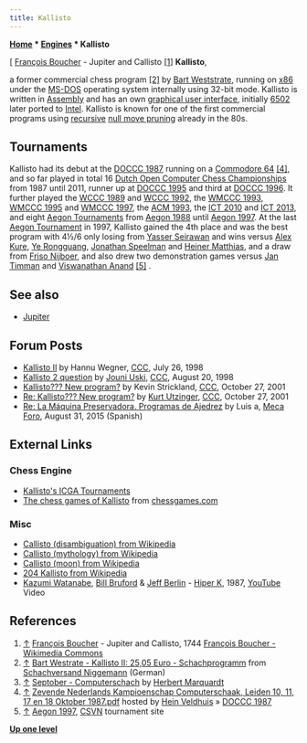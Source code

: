 ```yaml
---
title: Kallisto
---
```

**[Home](Home "Home") \* [Engines](Engines "Engines") \* Kallisto**



[ [François Boucher](Category:Fran%C3%A7ois_Boucher "Category:François Boucher") - Jupiter and Callisto <a id="cite-note-1" href="#cite-ref-1">[1]</a>
**Kallisto**,  

a former commercial chess program <a id="cite-note-2" href="#cite-ref-2">[2]</a> by [Bart Weststrate](Bart_Weststrate "Bart Weststrate"), running on [x86](X86 "X86") under the [MS-DOS](MS-DOS "MS-DOS") operating system internally using 32-bit mode. Kallisto is written in [Assembly](Assembly "Assembly") and has an own [graphical user interface](GUI "GUI"), initially [6502](6502 "6502") later ported to [Intel](Intel "Intel"). Kallisto is known for one of the first commercial programs using [recursive](Recursion "Recursion") [null move pruning](Null_Move_Pruning "Null Move Pruning") already in the 80s. 



## Tournaments


Kallisto had its debut at the [DOCCC 1987](DOCCC_1987 "DOCCC 1987") running on a [Commodore 64](Commodore_64 "Commodore 64") <a id="cite-note-4" href="#cite-ref-4">[4]</a>, and so far played in total 16 [Dutch Open Computer Chess Championships](Dutch_Open_Computer_Chess_Championship "Dutch Open Computer Chess Championship") from 1987 until 2011, runner up at [DOCCC 1995](DOCCC_1995 "DOCCC 1995") and third at [DOCCC 1996](DOCCC_1996 "DOCCC 1996"). It further played the [WCCC 1989](WCCC_1989 "WCCC 1989") and [WCCC 1992](WCCC_1992 "WCCC 1992"), the [WMCCC 1993](WMCCC_1993 "WMCCC 1993"), [WMCCC 1995](WMCCC_1995 "WMCCC 1995") and [WMCCC 1997](WMCCC_1997 "WMCCC 1997"), the [ACM 1993](ACM_1993 "ACM 1993"), the [ICT 2010](ICT_2010 "ICT 2010") and [ICT 2013](ICT_2013 "ICT 2013"), and eight [Aegon Tournaments](Aegon_Tournaments "Aegon Tournaments") from [Aegon 1988](Aegon_1988 "Aegon 1988") until [Aegon 1997](Aegon_1997 "Aegon 1997"). At the last [Aegon Tournament](Aegon_1997 "Aegon 1997") in 1997, Kallisto gained the 4th place and was the best program with 4½/6 only losing from [Yasser Seirawan](https://en.wikipedia.org/wiki/Yasser_Seirawan) and wins versus [Alex Kure](Alex_Kure "Alex Kure"), [Ye Rongguang](https://en.wikipedia.org/wiki/Ye_Rongguang), [Jonathan Speelman](https://en.wikipedia.org/wiki/Jon_Speelman) and [Heiner Matthias](Heiner_Matthias "Heiner Matthias"), and a draw from [Friso Nijboer](https://en.wikipedia.org/wiki/Friso_Nijboer), and also drew two demonstration games versus [Jan Timman](https://en.wikipedia.org/wiki/Jan_Timman) and [Viswanathan Anand](https://en.wikipedia.org/wiki/Viswanathan_Anand) <a id="cite-note-5" href="#cite-ref-5">[5]</a> .



## See also


* [Jupiter](Jupiter "Jupiter")


## Forum Posts


* [Kallisto II](https://www.stmintz.com/ccc/index.php?id=22950) by Hannu Wegner, [CCC](CCC "CCC"), July 26, 1998
* [Kallisto 2 question](https://www.stmintz.com/ccc/index.php?id=25122) by [Jouni Uski](Jouni_Uski "Jouni Uski"), [CCC](CCC "CCC"), August 20, 1998
* [Kallisto??? New program?](https://www.stmintz.com/ccc/index.php?id=194546) by Kevin Strickland, [CCC](CCC "CCC"), October 27, 2001
* [Re: Kallisto??? New program?](https://www.stmintz.com/ccc/index.php?id=194601) by [Kurt Utzinger](Kurt_Utzinger "Kurt Utzinger"), [CCC](CCC "CCC"), October 27, 2001
* [Re: La Máquina Preservadora. Programas de Ajedrez](http://www.foro.meca-web.es/viewtopic.php?f=9&t=72&start=40#p8333) by Luis a, [Meca Foro](Computer_Chess_Forums "Computer Chess Forums"), August 31, 2015 (Spanish)


## External Links


### Chess Engine


* [Kallisto's ICGA Tournaments](https://www.game-ai-forum.org/icga-tournaments/program.php?id=37)
* [The chess games of Kallisto](http://www.chessgames.com/perl/chessplayer?pid=45810) from [chessgames.com](http://www.chessgames.com/index.html)


### Misc


* [Callisto (disambiguation) from Wikipedia](https://en.wikipedia.org/wiki/Callisto_%28disambiguation%29)
* [Callisto (mythology) from Wikipedia](https://en.wikipedia.org/wiki/Callisto_%28mythology%29)
* [Callisto (moon) from Wikipedia](https://en.wikipedia.org/wiki/Callisto_%28moon%29)
* [204 Kallisto from Wikipedia](https://en.wikipedia.org/wiki/204_Kallisto)
* [Kazumi Watanabe](Category:Kazumi_Watanabe "Category:Kazumi Watanabe"), [Bill Bruford](Category:Bill_Bruford "Category:Bill Bruford") & [Jeff Berlin](https://en.wikipedia.org/wiki/Jeff_Berlin) - [Hiper K](https://en.wikipedia.org/wiki/The_Spice_of_Life_(Kazumi_Watanabe_album)), 1987, [YouTube](https://en.wikipedia.org/wiki/YouTube) Video


 
## References


1. <a id="cite-ref-1" href="#cite-note-1">↑</a> [François Boucher](Category:Fran%C3%A7ois_Boucher "Category:François Boucher") - Jupiter and Callisto, 1744 [François Boucher - Wikimedia Commons](https://commons.wikimedia.org/wiki/Fran%C3%A7ois_Boucher)
2. <a id="cite-ref-2" href="#cite-note-2">↑</a> [Bart Westrate - Kallisto II: 25,05 Euro - Schachprogramm](http://www.schachversand.de/d/detail/software/128.html) from [Schachversand Niggemann](Schachversand_Niggemann "Schachversand Niggemann") (German)
3. <a id="cite-ref-3" href="#cite-note-3">↑</a> [Septober - Computerschach](http://www.septober.de/chess/index.htm) by [Herbert Marquardt](index.php?title=Herbert_Marquardt&action=edit&redlink=1 "Herbert Marquardt (page does not exist)")
4. <a id="cite-ref-4" href="#cite-note-4">↑</a> [Zevende Nederlands Kampioenschap Computerschaak, Leiden 10, 11, 17 en 18 Oktober 1987.pdf](http://www.schaakcomputers.nl/hein_veldhuis/database/files/12-1987,%20toernooibulletin%20van%20het%20Nederlands%20kampioenschap%20computerschaak%201987.pdf) hosted by [Hein Veldhuis](Hein_Veldhuis "Hein Veldhuis") » [DOCCC 1987](DOCCC_1987 "DOCCC 1987")
5. <a id="cite-ref-5" href="#cite-note-5">↑</a> [Aegon 1997](http://www.csvn.nl/index.php?option=com_content&view=article&id=123%3Aaegon-1997&catid=26%3Amens-computer&Itemid=50&lang=en), [CSVN](CSVN "CSVN") tournament site

**[Up one level](Engines "Engines")**







 
